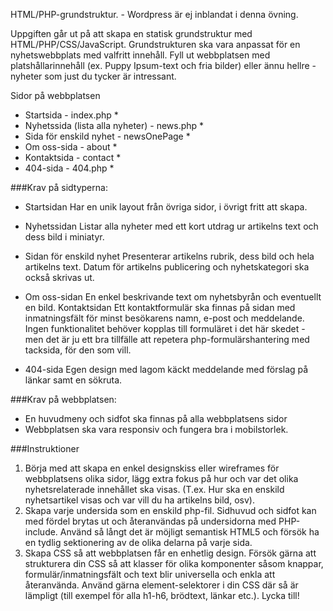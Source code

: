 HTML/PHP-grundstruktur. - Wordpress är ej inblandat i denna övning.

Uppgiften går ut på att skapa en statisk grundstruktur med HTML/PHP/CSS/JavaScript.
Grundstrukturen ska vara anpassat för en
nyhetswebbplats med valfritt innehåll. Fyll ut webbplatsen med platshållarinnehåll (ex. Puppy
Ipsum-text och fria bilder) eller ännu hellre - nyheter som just du tycker är intressant.

Sidor på webbplatsen

- Startsida - index.php \*
- Nyhetssida (lista alla nyheter) - news.php \*
- Sida för enskild nyhet - newsOnePage \*
- Om oss-sida - about \*
- Kontaktsida - contact \*
- 404-sida - 404.php \*

###Krav på sidtyperna:

- Startsidan
  Har en unik layout från övriga sidor, i övrigt fritt att skapa.

- Nyhetssidan
  Listar alla nyheter med ett kort utdrag ur artikelns text och dess bild i miniatyr.

- Sidan för enskild nyhet
  Presenterar artikelns rubrik, dess bild och hela artikelns text. Datum för artikelns publicering och
  nyhetskategori ska också skrivas ut.

- Om oss-sidan
  En enkel beskrivande text om nyhetsbyrån och eventuellt en bild.
  Kontaktsidan
  Ett kontaktformulär ska finnas på sidan med inmatningsfält för minst besökarens namn, e-post och
  meddelande. Ingen funktionalitet behöver kopplas till formuläret i det här skedet - men det är
  ju ett bra tillfälle att repetera php-formulärshantering med tacksida, för den som vill.

- 404-sida
  Egen design med lagom käckt meddelande med förslag på länkar samt en sökruta.

###Krav på webbplatsen:

- En huvudmeny och sidfot ska finnas på alla webbplatsens sidor
- Webbplatsen ska vara responsiv och fungera bra i mobilstorlek.

###Instruktioner

1. Börja med att skapa en enkel designskiss eller wireframes för webbplatsens olika
   sidor, lägg extra fokus på hur och var det olika nyhetsrelaterade innehållet ska visas. (T.ex.
   Hur ska en enskild nyhetsartikel visas och var vill du ha artikelns bild, osv).
2. Skapa varje undersida som en enskild php-fil. Sidhuvud och sidfot kan med fördel brytas ut
   och återanvändas på undersidorna med PHP-include. Använd så långt det är möjligt
   semantisk HTML5 och försök ha en tydlig sektionering av de olika delarna på varje sida.
3. Skapa CSS så att webbplatsen får en enhetlig design. Försök gärna att strukturera din CSS
   så att klasser för olika komponenter såsom knappar, formulär/inmatningsfält och text blir
   universella och enkla att återanvända. Använd gärna element-selektorer i din CSS där så är
   lämpligt (till exempel för alla h1-h6, brödtext, länkar etc.).
   Lycka till!
